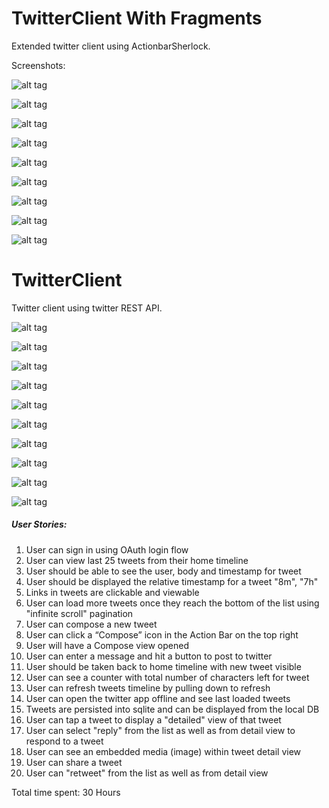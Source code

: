TwitterClient With Fragments
============================

Extended twitter client using ActionbarSherlock.


Screenshots:

![alt tag](https://raw.githubusercontent.com/nidhi1608/TwitterClient/master/Screenshots/1.png)


![alt tag](https://raw.githubusercontent.com/nidhi1608/TwitterClient/master/Screenshots/2.png)


![alt tag](https://raw.githubusercontent.com/nidhi1608/TwitterClient/master/Screenshots/3.png)


![alt tag](https://raw.githubusercontent.com/nidhi1608/TwitterClient/master/Screenshots/4.png)


![alt tag](https://raw.githubusercontent.com/nidhi1608/TwitterClient/master/Screenshots/5.png)


![alt tag](https://raw.githubusercontent.com/nidhi1608/TwitterClient/master/Screenshots/6.png)


![alt tag](https://raw.githubusercontent.com/nidhi1608/TwitterClient/master/Screenshots/7.png)


![alt tag](https://raw.githubusercontent.com/nidhi1608/TwitterClient/master/Screenshots/8.png)


![alt tag](https://raw.githubusercontent.com/nidhi1608/TwitterClient/master/Screenshots/9.png)






TwitterClient
=============

Twitter client using twitter REST API.


![alt tag](https://raw.githubusercontent.com/nidhi1608/TwitterClient/master/Screenshots/Screenshot_2014-04-01-18-05-11.png)


![alt tag](https://raw.githubusercontent.com/nidhi1608/TwitterClient/master/Screenshots/Screenshot_2014-04-01-18-05-27.png)


![alt tag](https://raw.githubusercontent.com/nidhi1608/TwitterClient/master/Screenshots/Screenshot_2014-04-01-18-06-21.png)


![alt tag](https://raw.githubusercontent.com/nidhi1608/TwitterClient/master/Screenshots/Screenshot_2014-04-01-18-07-30.png)


![alt tag](https://raw.githubusercontent.com/nidhi1608/TwitterClient/master/Screenshots/Screenshot_2014-04-01-18-06-38.png)


![alt tag](https://raw.githubusercontent.com/nidhi1608/TwitterClient/master/Screenshots/Screenshot_2014-04-01-18-06-45.png)


![alt tag](https://raw.githubusercontent.com/nidhi1608/TwitterClient/master/Screenshots/Screenshot_2014-04-01-18-06-55.png)


![alt tag](https://raw.githubusercontent.com/nidhi1608/TwitterClient/master/Screenshots/Screenshot_2014-04-01-18-07-04.png)


![alt tag](https://raw.githubusercontent.com/nidhi1608/TwitterClient/master/Screenshots/Screenshot_2014-04-01-18-07-13.png)


![alt tag](https://raw.githubusercontent.com/nidhi1608/TwitterClient/master/Screenshots/Screenshot_2014-04-01-18-07-24.png)


##### User Stories:
1. User can sign in using OAuth login flow
2. User can view last 25 tweets from their home timeline
3. User should be able to see the user, body and timestamp for tweet
4. User should be displayed the relative timestamp for a tweet "8m", "7h"
5. Links in tweets are clickable and viewable
6. User can load more tweets once they reach the bottom of the list using "infinite scroll" pagination
7. User can compose a new tweet
8. User can click a “Compose” icon in the Action Bar on the top right
9. User will have a Compose view opened
10. User can enter a message and hit a button to post to twitter
11. User should be taken back to home timeline with new tweet visible
12. User can see a counter with total number of characters left for tweet
13. User can refresh tweets timeline by pulling down to refresh
14.  User can open the twitter app offline and see last loaded tweets
15.  Tweets are persisted into sqlite and can be displayed from the local DB
16.  User can tap a tweet to display a "detailed" view of that tweet
17.  User can select "reply" from the list as well as from detail view to respond to a tweet 
18.  User can see an embedded media (image) within tweet detail view
19.  User can share a tweet
20.  User can "retweet" from the list as well as from detail view


Total time spent: 30 Hours
